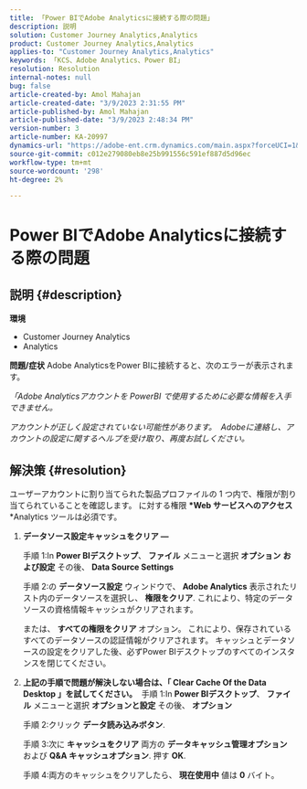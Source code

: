 ```yaml
---
title: 「Power BIでAdobe Analyticsに接続する際の問題」
description: 説明
solution: Customer Journey Analytics,Analytics
product: Customer Journey Analytics,Analytics
applies-to: "Customer Journey Analytics,Analytics"
keywords: 「KCS、Adobe Analytics、Power BI」
resolution: Resolution
internal-notes: null
bug: false
article-created-by: Amol Mahajan
article-created-date: "3/9/2023 2:31:55 PM"
article-published-by: Amol Mahajan
article-published-date: "3/9/2023 2:48:34 PM"
version-number: 3
article-number: KA-20997
dynamics-url: "https://adobe-ent.crm.dynamics.com/main.aspx?forceUCI=1&pagetype=entityrecord&etn=knowledgearticle&id=500baa21-87be-ed11-83ff-6045bd006704"
source-git-commit: c012e279080eb8e25b991556c591ef887d5d96ec
workflow-type: tm+mt
source-wordcount: '298'
ht-degree: 2%

---
```


# Power BIでAdobe Analyticsに接続する際の問題

## 説明 {#description}

<b>環境</b>
- Customer Journey Analytics
- Analytics



<b>問題/症状</b>
Adobe AnalyticsをPower BIに接続すると、次のエラーが表示されます。



*「Adobe Analyticsアカウントを PowerBI で使用するために必要な情報を入手できません。*

*アカウントが正しく設定されていない可能性があります。  Adobeに連絡し、アカウントの設定に関するヘルプを受け取り、再度お試しください。*


## 解決策 {#resolution}

ユーザーアカウントに割り当てられた製品プロファイルの 1 つ内で、権限が割り当てられていることを確認します。 に対する権限 <b>*Web サービスへのアクセス</b>*Analytics ツールは必須です。<br>


1. <b>データソース設定キャッシュをクリア — </b>

   手順 1:In <b>Power BIデスクトップ</b>、 <b>ファイル</b> メニューと選択 <b>オプション</b> <b>および設定</b> その後、 <b>Data Source Settings</b>

   手順 2:の <b>データソース設定</b> ウィンドウで、 <b>Adobe Analytics</b> 表示されたリスト内のデータソースを選択し、 <b>権限をクリア</b>. これにより、特定のデータソースの資格情報キャッシュがクリアされます。

   または、 <b>すべての権限をクリア </b>オプション。 これにより、保存されているすべてのデータソースの認証情報がクリアされます。
キャッシュとデータソースの設定をクリアした後、必ずPower BIデスクトップのすべてのインスタンスを閉じてください。
2. <b>上記の手順で問題が解決しない場合は、「 Clear Cache Of the Data Desktop 」を試してください。</b>  手順 1:In <b>Power BIデスクトップ</b>、 <b>ファイル</b> メニューと選択 <b>オプションと設定</b> その後、 <b>オプション</b>

   手順 2:クリック <b>データ読み込みボタン</b>.

   手順 3:次に <b>キャッシュをクリア</b> 両方の <b>データキャッシュ管理オプション</b> および <b>Q&amp;A キャッシュオプション</b>. 押す <b>OK</b>.

   手順 4:両方のキャッシュをクリアしたら、 <b>現在使用中</b> 値は <b>0</b> バイト。

